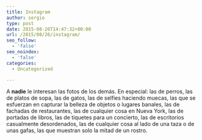 ```yaml
---
title: Instagram
author: sergio
type: post
date: 2015-08-26T14:47:32+00:00
url: /2015/08/26/instagram/
seo_follow:
  - 'false'
seo_noindex:
  - 'false'
categories:
  - Uncategorized

---
```

A **nadie** le interesan las fotos de los demás. En especial: las de perros, las de platos de sopa, las de gatos, las de selfies haciendo muecas, las que se esfuerzan en capturar la belleza de objetos o lugares banales, las de fachadas de restaurantes, las de cualquier cosa en Nueva York, las de portadas de libros, las de tiquetes para un concierto, las de escritorios casualmente desordenados, las de cualquier cosa al lado de una taza o de unas gafas, las que muestran solo la mitad de un rostro.

&nbsp;

&nbsp;